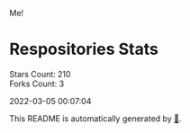 Me!

# Respositories Stats
Stars Count: 210  
Forks Count: 3

2022-03-05 00:07:04  

This README is automatically generated by [🐰](https://github.com/rnitta/rnitta).

